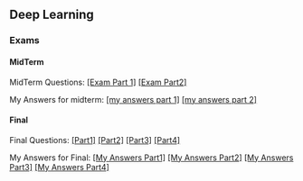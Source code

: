 ## Deep Learning 

### Exams

#### MidTerm
MidTerm Questions: [[Exam Part 1]](MidTerm/ExamPart1.pdf) [[Exam Part2]](MidTerm/ExamPart2.pdf) 

My Answers for midterm: [[my answers part 1]](MidTerm/my_ExamPart1.pdf) [[my answers part 2]](MidTerm/my_ExamPart2.pdf)

#### Final
Final Questions: [[Part1]](Final/Part1.pdf) [[Part2]](Final/Part2.pdf) [[Part3]](Final/Part3.pdf) [[Part4]](Final/Part4.pdf)

My Answers for Final: [[My Answers Part1]](Final/my_Part1.pdf) [[My Answers Part2]](Final/my_Part2.pdf) [[My Answers Part3]](Final/my_Part3.pdf) [[My Answers Part4]](Final/my_Part4.pdf)
